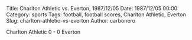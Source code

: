 Title: Charlton Athletic vs. Everton, 1987/12/05
Date: 1987/12/05 00:00
Category: sports
Tags: football, football scores, Charlton Athletic, Everton
Slug: charlton-athletic-vs-everton
Author: carbonero


Charlton Athletic 0 - 0 Everton
